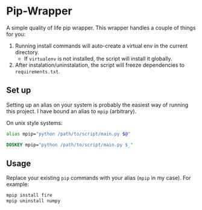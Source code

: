 # Pip-Wrapper
A simple quality of life pip wrapper. This wrapper handles a couple of things for you:

1. Running install commands will auto-create a virtual env in the current directory.
   - If `virtualenv` is not installed, the script will install it globally.
2. After instalation/uninstalation, the script will freeze dependencies to `requirements.txt`.

## Set up
Setting up an alias on your system is probably the easiest way of running this project. I have bound an alias to `mpip` (arbitrary).

On unix style systems:
```bash
alias mpip="python /path/to/script/main.py $@"
```
```cmd
DOSKEY mpip="python /path/to/script/main.py $_"
```

## Usage
Replace your existing `pip` commands with your alias (`mpip` in my case).
For example:
```bash
mpip install fire
mpip uninstall numpy
```


